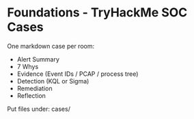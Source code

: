 # Foundations - TryHackMe SOC Cases

One markdown case per room:
- Alert Summary
- 7 Whys
- Evidence (Event IDs / PCAP / process tree)
- Detection (KQL or Sigma)
- Remediation
- Reflection

Put files under: cases/
